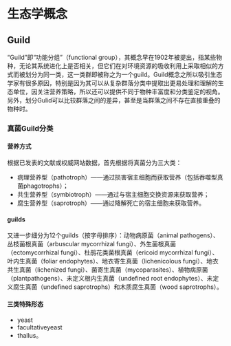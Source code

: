 # 生态学概念
## Guild
“Guild”即“功能分组”（functional group），其概念早在1902年被提出，指某些物种，无论其系统进化上是否相关，但它们在对环境资源的吸收利用上采取相似的方式而被划分为同一类，这一类群即被称之为一个guild。Guild概念之所以吸引生态学家有很多原因，特别是因为其可以从复杂群落分类中提取出更易处理和理解的生态单位，因关注营养策略，所以还可以提供不同于物种丰富度和分类鉴定的视角。另外，划分Gulid可以比较群落之间的差异，甚至是当群落之间不存在直接重叠的物种时。

### 真菌Guild分类
#### 营养方式
根据已发表的文献或权威网站数据，首先根据将真菌分为三大类：
- 病理营养型（pathotroph）——通过损害宿主细胞而获取营养（包括吞噬型真菌phagotrophs）；
- 共生营养型（symbiotroph）——通过与宿主细胞交换资源来获取营养；
- 腐生营养型（saprotroph）——通过降解死亡的宿主细胞来获取营养。
#### guilds
又进一步细分为12个guilds（按字母排序）：动物病原菌（animal pathogens）、丛枝菌根真菌（arbuscular mycorrhizal fungi）、外生菌根真菌（ectomycorrhizal fungi）、杜鹃花类菌根真菌（ericoid mycorrhizal fungi）、叶内生真菌（foliar endophytes）、地衣寄生真菌（lichenicolous fungi）、地衣共生真菌（lichenized fungi）、菌寄生真菌（mycoparasites）、植物病原菌（plantpathogens）、未定义根内生真菌（undefined root endophytes）、未定义腐生真菌（undefined saprotrophs）和木质腐生真菌（wood saprotrophs）。
#### 三类特殊形态
- yeast
- facultativeyeast
- thallus。
